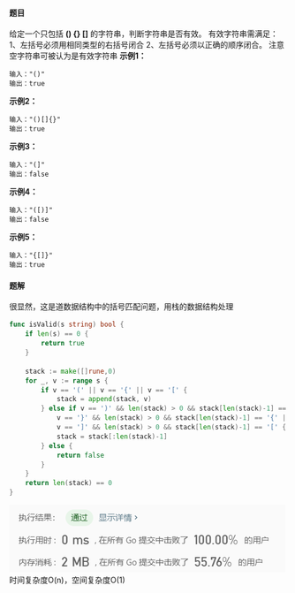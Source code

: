 #### 题目
给定一个只包括 **() {} []** 的字符串，判断字符串是否有效。
有效字符串需满足：
1、左括号必须用相同类型的右括号闭合
2、左括号必须以正确的顺序闭合。
注意 空字符串可被认为是有效字符串
**示例1：**
```
输入："()"
输出：true
```
**示例2：**
```
输入："()[]{}"
输出：true
```
**示例3：**
```
输入："(]"
输出：false
```
**示例4：**
```
输入："([)]"
输出：false
```
**示例5：**
```
输入："{[]}"
输出：true
```

#### 题解
很显然，这是道数据结构中的括号匹配问题，用栈的数据结构处理
```go
func isValid(s string) bool {
	if len(s) == 0 {
		return true
	}

	stack := make([]rune,0)
	for _, v := range s {
		if v == '(' || v == '{' || v == '[' {
			stack = append(stack, v)
		} else if v == ')' && len(stack) > 0 && stack[len(stack)-1] == '(' ||
			v == '}' && len(stack) > 0 && stack[len(stack)-1] == '{' ||
			v == ']' && len(stack) > 0 && stack[len(stack)-1] == '[' {
			stack = stack[:len(stack)-1]
		} else {
			return false
		}
	}
	return len(stack) == 0
}
```
![](https://raw.githubusercontent.com/betterfor/cloudImage/master/images/2020-02-14/002001.png)
时间复杂度O(n)，空间复杂度O(1)